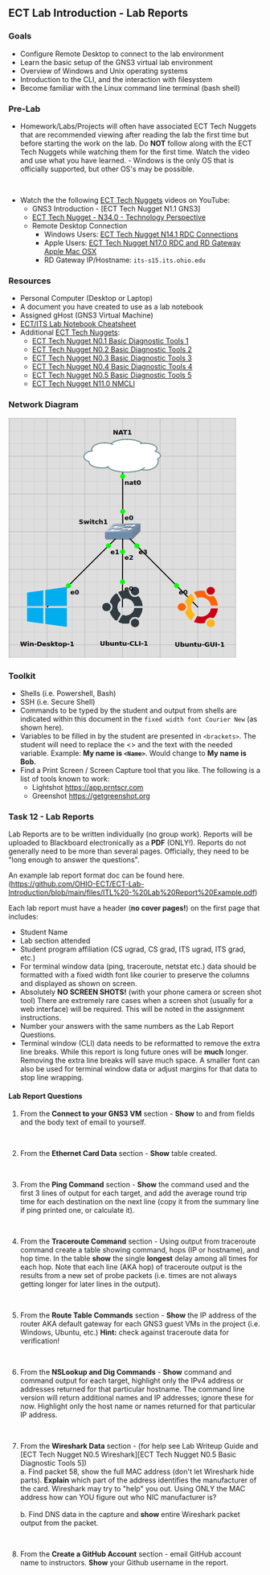 ## ECT Lab Introduction - Lab Reports

### Goals
- Configure Remote Desktop to connect to the lab environment
- Learn the basic setup of the GNS3 virtual lab environment
- Overview of Windows and Unix operating systems
- Introduction to the CLI, and the interaction with filesystem
- Become familiar with the Linux command line terminal (bash shell)

### Pre-Lab
- Homework/Labs/Projects will often have associated ECT Tech Nuggets that are recommended viewing after reading the lab the first time but before starting the work on the lab. Do **NOT** follow along with the ECT Tech Nuggets while watching them for the first time. Watch the video and use what you have learned. - Windows is the only OS that is officially supported, but other OS's may be possible. 
<br>

- Watch the the following [ECT Tech Nuggets](https://www.youtube.com/@ecttechnuggets9126/featured) videos on YouTube:
    - GNS3 Introduction - [ECT Tech Nugget N1.1 GNS3]
    - [ECT Tech Nugget - N34.0 - Technology Perspective](https://youtu.be/ixrzbdUu8yQ)
    - Remote Desktop Connection
        - Windows Users: [ECT Tech Nugget N14.1 RDC Connections](https://youtu.be/H52fC9hCmdk)
        - Apple Users: [ECT Tech Nugget N17.0 RDC and RD Gateway Apple Mac OSX](https://youtu.be/g1oYzEham8c)
        - RD Gateway IP/Hostname: ```its-s15.its.ohio.edu```

### Resources

- Personal Computer (Desktop or Laptop)
- A document you have created to use as a lab notebook
- Assigned gHost (GNS3 Virtual Machine)
- [ECT/ITS Lab Notebook Cheatsheet](https://github.com/OHIO-ECT/Lab-Notebook-Cheat-Sheet)
- Additional [ECT Tech Nuggets](https://www.youtube.com/@ecttechnuggets9126/featured):
    - [ECT Tech Nugget N0.1 Basic Diagnostic Tools 1](https://youtu.be/_pRXauSnU6U)
    - [ECT Tech Nugget N0.2 Basic Diagnostic Tools 2](https://youtu.be/hWeJlNVaUbU)
    - [ECT Tech Nugget N0.3 Basic Diagnostic Tools 3](https://youtu.be/PMk53TngTio)
    - [ECT Tech Nugget N0.4 Basic Diagnostic Tools 4](https://youtu.be/gD-Tk1Bk7x0)
    - [ECT Tech Nugget N0.5 Basic Diagnostic Tools 5](https://youtu.be/QTIbS9wyfag)
    - [ECT Tech Nugget N11.0 NMCLI](https://youtu.be/43F51qVz9Ds)

### Network Diagram

![](./images/lab1-pic2-1.png)

### Toolkit

- Shells (i.e. Powershell, Bash)
- SSH (i.e. Secure Shell)
- Commands to be typed by the student and output from shells are indicated within this document in the ``fixed width font Courier New`` (as shown here).
- Variables to be filled in by the student are presented in ``<brackets>``. The student will need to replace the <> and the text with the needed variable. Example: **My name is ``<Name>``**. Would change to **My name is Bob.**
- Find a Print Screen / Screen Capture tool that you like. The following is a list of tools known to work:
    - Lightshot <https://app.prntscr.com>
    - Greenshot <https://getgreenshot.org>

### Task 12 - Lab Reports

Lab Reports are to be written individually (no group work). Reports will be uploaded to Blackboard electronically as a **PDF** (ONLY!). Reports do not generally need to be more than several pages. Officially, they need to be "long enough to answer the questions".

An example lab report format doc can be found here. (https://github.com/OHIO-ECT/ECT-Lab-Introduction/blob/main/files/ITL%20-%20Lab%20Report%20Example.pdf)

Each lab report must have a header (**no cover pages!**) on the first page that includes:
- Student Name
- Lab section attended
- Student program affiliation (CS ugrad, CS grad, ITS ugrad, ITS grad, etc.)
- For terminal window data (ping, traceroute, netstat etc.) data should be formatted with a fixed width font like courier to preserve the columns and displayed as shown on screen.
- Absolutely **NO SCREEN SHOTS!** (with your phone camera or screen shot tool) There are extremely rare cases when a screen shot (usually for a web interface) will be required. This will be noted in the assignment instructions.
- Number your answers with the same numbers as the Lab Report Questions.
- Terminal window (CLI) data needs to be reformatted to remove the extra line breaks. While this report is long future ones will be **much** longer. Removing the extra line breaks will save much space. A smaller font can also be used for terminal window data or adjust margins for that data to stop line wrapping.

#### Lab Report Questions

1. From the **Connect to your GNS3 VM** section - **Show** to and from fields and the body text of email to yourself.
<br>

2. From the **Ethernet Card Data** section - **Show** table created.
<br>

3. From the **Ping Command** section - **Show** the command used and the first 3 lines of output for each target, and add the average round trip time for each destination on the next line (copy it from the summary line if ping printed one, or calculate it).
<br>

4. From the **Traceroute Command** section - Using output from traceroute command create a table showing command, hops (IP or hostname), and hop time. In the table **show** the single **longest** delay among all times for each hop. Note that each line (AKA hop) of traceroute output is the results from a new set of probe packets (i.e. times are not always getting longer for later lines in the output). 
<br>

5. From the **Route Table Commands** section - **Show** the IP address of the router AKA default gateway for each GNS3 guest VMs in the project (i.e. Windows, Ubuntu, etc.) **Hint:** check against traceroute data for verification!
<br>

6. From the **NSLookup and Dig Commands** - **Show** command and command output for each target, highlight only the IPv4 address or addresses returned for that particular hostname. The command line version will return additional names and IP addresses; ignore these for now. Highlight only the host name or names returned for that particular IP address.
<br>

7. From the **Wireshark Data** section - (for help see Lab Writeup Guide and [ECT Tech Nugget N0.5 Wireshark][ECT Tech Nugget N0.5 Basic Diagnostic Tools 5])<br>
    a. Find packet 58, show the full MAC address (don't let Wireshark hide parts). **Explain** which part of the address identifies the manufacturer of the card. Wireshark may try to "help" you out. Using ONLY the MAC address how can YOU figure out who NIC manufacturer is?<br>
    <br>
    b. Find DNS data in the capture and **show** entire Wireshark packet output from the packet.
<br>

8. From the **Create a GitHub Account** section - email GitHub account name to instructors. **Show** your Github username in the report.